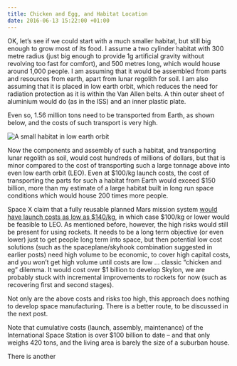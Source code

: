 ```yaml
---
title: Chicken and Egg, and Habitat Location
date: 2016-06-13 15:22:00 +01:00
---
```


OK, let’s see if we could start with a much smaller habitat, but still big enough to grow most of its food. I assume a two cylinder habitat with 300 metre radius (just big enough to provide 1g artificial gravity without revolving too fast for comfort), and 500 metres long, which would house around 1,000 people. I am assuming that it would be assembled from parts and resources from earth, apart from lunar regolith for soil. I am also assuming that it is placed in low earth orbit, which reduces the need for radiation protection as it is within the Van Allen belts. A thin outer sheet of aluminium would do (as in the ISS) and an inner plastic plate.

Even so, 1.56 million tons need to be transported from Earth, as shown below, and the costs of such transport is very high.

![A small habitat in low earth orbit](https://4.bp.blogspot.com/-p1XBkFrwktE/V17BRU_E-UI/AAAAAAAAAIU/ipKAojJQtIMG2cHA4TAV4T0GOSXZLow7wCLcB/s1600/space%2Bhabitat%2Bblog%2Bchart%2B8.jpg)

Now the components and assembly of such a habitat, and transporting lunar regolith as soil, would cost hundreds of millions of dollars, but that is minor compared to the cost of transporting such a large tonnage above into even low earth orbit (LEO).  Even at $100/kg launch costs, the cost of transporting the parts for such a habitat from Earth would exceed $150 billion, more than my estimate of a large habitat built in long run space conditions which would house 200 times more people.

Space X claim that a fully reusable planned Mars mission system [would have launch costs as low as $140/kg](https://en.wikipedia.org/wiki/Interplanetary_Transport_System), in which case $100/kg or lower would be feasible to LEO. As mentioned before, however, the high risks would still be present for using rockets. It needs to be a long term objective (or even lower) just to get people long term into space, but then potential low cost solutions (such as the spaceplane/skyhook combination suggested in earlier posts) need high volume to be economic, to cover high capital costs, and you won’t get high volume until costs are low … classic “chicken and eg” dilemma. It would cost over $1 billion to develop Skylon, we are probably stuck with incremental improvements to rockets for now (such as recovering first and second stages).

Not only are the above costs and risks too high, this approach does nothing to develop space manufacturing. There is a better route, to be discussed in the next post.

Note that cumulative costs (launch, assembly, maintenance) of the International Space Station is over $100 billion to date – and that only weighs 420 tons, and the living area is barely the size of a suburban house.

There is another 


